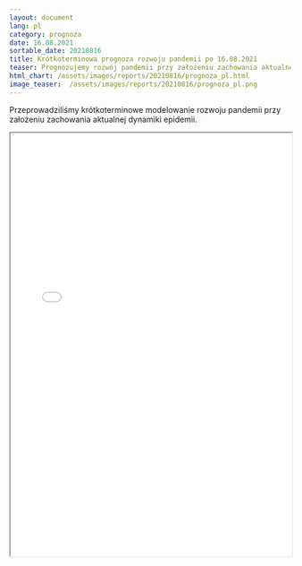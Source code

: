 ```yaml
---
layout: document
lang: pl
category: prognoza
date: 16.08.2021
sortable_date: 20210816
title: Krótkoterminowa prognoza rozwoju pandemii po 16.08.2021 
teaser: Prognozujemy rozwój pandemii przy założeniu zachowania aktualnej dynamiki epidemii.
html_chart: /assets/images/reports/20210816/prognoza_pl.html
image_teaser:  /assets/images/reports/20210816/prognoza_pl.png
---
```


Przeprowadziliśmy krótkoterminowe modelowanie rozwoju pandemii przy założeniu zachowania aktualnej dynamiki epidemii. 

<div style="text-align: center" class="row 80%">
    <span class="image fit">
        <iframe src="{{ page.html_chart }}" alt="" style="width: 100%; height:54em;"></iframe>
    </span>
</div>

